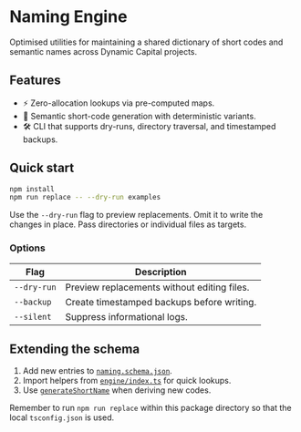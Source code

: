 # Naming Engine

Optimised utilities for maintaining a shared dictionary of short codes and
semantic names across Dynamic Capital projects.

## Features

- ⚡️ Zero-allocation lookups via pre-computed maps.
- 🧠 Semantic short-code generation with deterministic variants.
- 🛠️ CLI that supports dry-runs, directory traversal, and timestamped backups.

## Quick start

```bash
npm install
npm run replace -- --dry-run examples
```

Use the `--dry-run` flag to preview replacements. Omit it to write the changes
in place. Pass directories or individual files as targets.

### Options

| Flag         | Description                                    |
| ------------ | ---------------------------------------------- |
| `--dry-run`  | Preview replacements without editing files.    |
| `--backup`   | Create timestamped backups before writing.     |
| `--silent`   | Suppress informational logs.                   |

## Extending the schema

1. Add new entries to [`naming.schema.json`](./naming.schema.json).
2. Import helpers from [`engine/index.ts`](./engine/index.ts) for quick lookups.
3. Use [`generateShortName`](./engine/utils.ts) when deriving new codes.

Remember to run `npm run replace` within this package directory so that the
local `tsconfig.json` is used.
